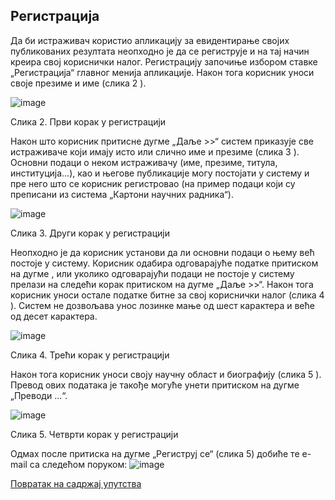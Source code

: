 ## Регистрација

Да би истраживач користио апликацију за евидентирање својих публикованих резултата
неопходно је да се региструје и на тај начин креира свој кориснички налог. Регистрацију
започиње избором ставке „Регистрација“ главног менија апликације. Након тога корисник
уноси своје презиме и име (слика 2 ).

![image](https://user-images.githubusercontent.com/29538544/146776454-9e9b63c9-e79c-459f-ba69-a872a1e64041.png)

Слика 2. Први корак у регистрацији

Након што корисник притисне дугме „Даље >>“ систем приказује све истраживаче који
имају исто или слично име и презиме (слика 3 ). Основни подаци о неком истраживачу
(име, презиме, титула, институција...), као и његове публикације могу постојати у систему
и пре него што се корисник регистровао (на пример подаци који су преписани из система
„Картони научних радника“).

![image](https://user-images.githubusercontent.com/29538544/147278920-f563c61a-db00-40af-b853-8842d5c50597.png)

Слика 3. Други корак у регистрацији

Неопходно је да корисник установи да ли основни подаци о њему већ постоје у систему.
Корисник одабира одговарајуће податке притиском на дугме , или уколико одговарајући
подаци не постоје у систему прелази на следећи корак притиском на дугме „Даље >>“.
Након тога корисник уноси остале податке битне за свој кориснички налог (слика 4 ).
Систем не дозвољава унос лозинке мање од шест карактера и веће од десет карактера.

![image](https://user-images.githubusercontent.com/29538544/147279025-8b42dd4c-48ce-4968-a3de-1484f79c8bbc.png)

Слика 4. Трећи корак у регистрацији

Након тога корисник уноси своју научну област и биографију (слика 5 ). Превод ових
података је такође могуће унети притиском на дугме „Преводи ...“.

![image](https://user-images.githubusercontent.com/29538544/147279064-c18c226b-21af-40b6-8bf6-c61b55abaf1f.png)

Слика 5. Четврти корак у регистрацији

Одмах после притиска на дугме „Региструј се“ (слика 5) добиће те e-mail са следећом
поруком:
![image](https://user-images.githubusercontent.com/29538544/147279194-bad00a70-21b1-41b6-8670-1ff26a51ab45.png)


[Повратак на садржај упутства](uputstvo.md#садржај)
